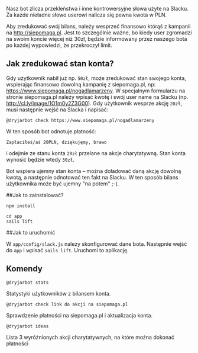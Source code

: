 Nasz bot zlicza przekleństwa i inne kontrowersyjne słowa użyte na Slacku. Za każde nieładne słowo userowi nalicza się pewna kwota w PLN. 

Aby zredukować swój bilans, należy wesprzeć finansowo którąś z kampanii na http://siepomaga.pl. Jest to szczególnie ważne, bo kiedy user zgromadzi na swoim koncie więcej niż 30zł, będzie informowany przez naszego bota po każdej wypowiedzi, że przekroczył limit.

## Jak zredukować stan konta?

Gdy użytkownik nabił już  np. `50zł`, może zredukować stan swojego konta, wspierając finansowo dowolną kampanię z siepomaga.pl, np: https://www.siepomaga.pl/nogadlamarzeny. W specjalnym formularzu na stronie siepomaga.pl należy wpisać kwotę i swój user name na Slacku (np. http://cl.ly/image/1O1m0y2Z3G00). Gdy użytkownik wesprze akcję `20zł`, musi następnie wejść na Slacka i napisać:

`@dryjarbot check https://www.siepomaga.pl/nogadlamarzeny`

W ten sposób bot odnotuje płatność:

`Zapłaciłeś/aś 20PLN, dziękujęmy, brawo`

i odejmie ze stanu konta `20zł` przelane na akcje charytatywną. Stan konta wynosić będzie wtedy `30zł`.

Bot wspiera ujemny stan konta – można doładować daną akcję dowolną kwotą, a następnie odnotować ten fakt na Slacku. W ten sposób bilans użytkownika może być ujemny "na potem" ;-).

##Jak to zainstalować?

```
npm install
```

```
cd app
sails lift
```

##Jak to uruchomić 

W `app/config/slack.js` należy skonfigurować dane bota. Następnie wejść do `app` i wpisać `sails lift`. Uruchomi to aplikację.

## Komendy

`@dryjarbot stats`

Statystyki użytkowników z bilansem konta.

`@dryjarbot check link do akcji na siepomaga.pl`

Sprawdzenie płatności na siepomaga.pl i aktualizacja konta.

`@dryjarbot ideas`

Lista 3 wyróżnionych akcji charytatywnych, na które można dokonać płatności